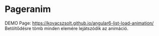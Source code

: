 # Pageranim

DEMO Page: https://kovacszsolt.github.io/angular6-list-load-animation/
Betöltődésre tömb minden elemére lejátszódik az animáció. 
